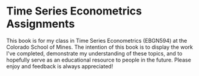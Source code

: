 # Time Series Econometrics Assignments

This book is for my class in Time Series Econometrics (EBGN594) at the Colorado School of Mines. The intention of this book is to display the work I've completed, demonstrate my understanding of these topics, and to hopefully serve as an educational resource to people in the future. Please enjoy and feedback is always appreciated!

```{tableofcontents}
```
